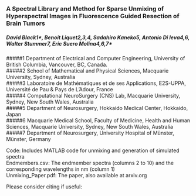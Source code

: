 ### A Spectral Library and Method for Sparse Unmixing of Hyperspectral Images in Fluorescence Guided Resection of Brain Tumors
##### David Black1*, Benoit Liquet2,3,4, Sadahiro Kaneko5, Antonio Di leva4,6, Walter Stummer7, Eric Suero Molina4,6,7*

#####1 Department of Electrical and Computer Engineering, University of British Columbia, Vancouver, BC, Canada.  
#####2 School of Mathematical and Physical Sciences, Macquarie University, Sydney, Australia  
#####3 Laboratoire de Mathématiques et de ses Applications, E2S-UPPA, Université de Pau & Pays de L’Adour, France  
#####4 Computational NeuroSurgery (CNS) Lab, Macquarie University, Sydney, New South Wales, Australia  
#####5 Department of Neurosurgery, Hokkaido Medical Center, Hokkaido, Japan  
#####6 Macquarie Medical School, Faculty of Medicine, Health and Human Sciences, Macquarie University, Sydney, New South Wales, Australia  
#####7 Department of Neurosurgery, University Hospital of Münster, Münster, Germany  

Code: Includes MATLAB code for unmixing and generation of simulated spectra  
Endmembers.csv: The endmember spectra (columns 2 to 10) and the corresponding wavelengths in nm (column 1)  
Unmixing_Paper.pdf: The paper, also available at arxiv.org

Please consider citing if useful:
